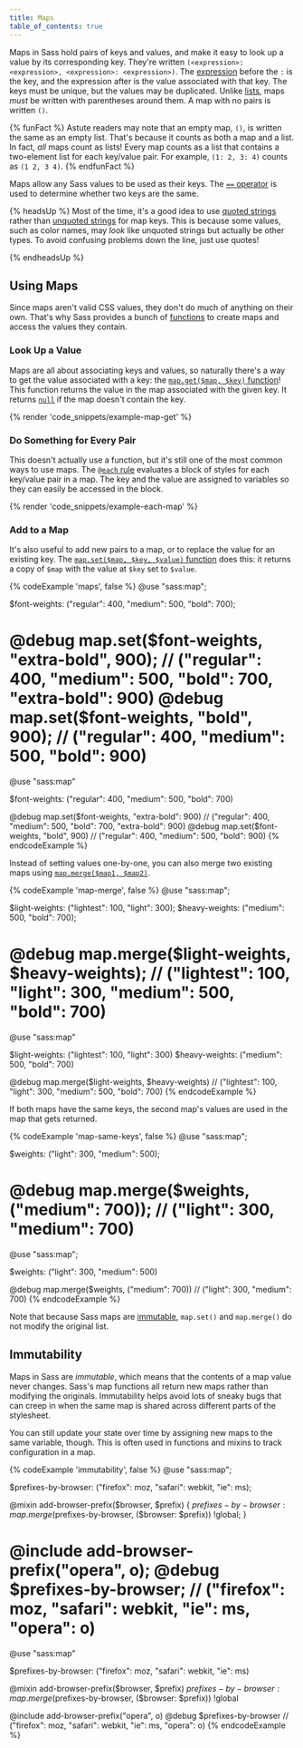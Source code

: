 ```yaml
---
title: Maps
table_of_contents: true
---
```


Maps in Sass hold pairs of keys and values, and make it easy to look up a value
by its corresponding key. They're written `(<expression>: <expression>,
<expression>: <expression>)`. The
[expression](/documentation/syntax/structure#expressions) before the `:` is the
key, and the expression after is the value associated with that key. The keys
must be unique, but the values may be duplicated. Unlike
[lists](/documentation/values/lists), maps *must* be written with parentheses
around them. A map with no pairs is written `()`.

{% funFact %}
  Astute readers may note that an empty map, `()`, is written the same as an
  empty list. That's because it counts as both a map and a list. In fact, *all*
  maps count as lists! Every map counts as a list that contains a two-element
  list for each key/value pair. For example, `(1: 2, 3: 4)` counts as `(1 2, 3
  4)`.
{% endfunFact %}

Maps allow any Sass values to be used as their keys. The [`==` operator][] is
used to determine whether two keys are the same.

[`==` operator]: /documentation/operators/equality

{% headsUp %}
  Most of the time, it's a good idea to use [quoted strings][] rather than
  [unquoted strings][] for map keys. This is because some values, such as color
  names, may *look* like unquoted strings but actually be other types. To avoid
  confusing problems down the line, just use quotes!

  [quoted strings]: /documentation/values/strings#quoted
  [unquoted strings]: /documentation/values/strings#unquoted
{% endheadsUp %}

## Using Maps

Since maps aren't valid CSS values, they don't do much of anything on their own.
That's why Sass provides a bunch of [functions][] to create maps and access the
values they contain.

[functions]: /documentation/modules/map

### Look Up a Value

Maps are all about associating keys and values, so naturally there's a way to
get the value associated with a key: the [`map.get($map, $key)` function][]!
This function returns the value in the map associated with the given key. It
returns [`null`][] if the map doesn't contain the key.

[`map.get($map, $key)` function]: /documentation/modules/map#get
[`null`]: /documentation/values/null

{% render 'code_snippets/example-map-get' %}

### Do Something for Every Pair

This doesn't actually use a function, but it's still one of the most common ways
to use maps. The [`@each` rule][] evaluates a block of styles for each key/value
pair in a map. The key and the value are assigned to variables so they can
easily be accessed in the block.

[`@each` rule]: /documentation/at-rules/control/each

{% render 'code_snippets/example-each-map' %}

### Add to a Map

It's also useful to add new pairs to a map, or to replace the value for an
existing key. The [`map.set($map, $key, $value)` function][] does this: it
returns a copy of `$map` with the value at `$key` set to `$value`.

[`map.set($map, $key, $value)` function]: /documentation/modules/map#set

{% codeExample 'maps', false %}
  @use "sass:map";

  $font-weights: ("regular": 400, "medium": 500, "bold": 700);

  @debug map.set($font-weights, "extra-bold", 900);
  // ("regular": 400, "medium": 500, "bold": 700, "extra-bold": 900)
  @debug map.set($font-weights, "bold", 900);
  // ("regular": 400, "medium": 500, "bold": 900)
  ===
  @use "sass:map"

  $font-weights: ("regular": 400, "medium": 500, "bold": 700)

  @debug map.set($font-weights, "extra-bold": 900)
  // ("regular": 400, "medium": 500, "bold": 700, "extra-bold": 900)
  @debug map.set($font-weights, "bold", 900)
  // ("regular": 400, "medium": 500, "bold": 900)
{% endcodeExample %}

Instead of setting values one-by-one, you can also merge two existing maps using
[`map.merge($map1, $map2)`][].

[`map.merge($map1, $map2)`]: /documentation/modules/map#merge

{% codeExample 'map-merge', false %}
  @use "sass:map";

  $light-weights: ("lightest": 100, "light": 300);
  $heavy-weights: ("medium": 500, "bold": 700);

  @debug map.merge($light-weights, $heavy-weights);
  // ("lightest": 100, "light": 300, "medium": 500, "bold": 700)
  ===
  @use "sass:map"

  $light-weights: ("lightest": 100, "light": 300)
  $heavy-weights: ("medium": 500, "bold": 700)

  @debug map.merge($light-weights, $heavy-weights)
  // ("lightest": 100, "light": 300, "medium": 500, "bold": 700)
{% endcodeExample %}

If both maps have the same keys, the second map's values are used in the map
that gets returned.

{% codeExample 'map-same-keys', false %}
  @use "sass:map";

  $weights: ("light": 300, "medium": 500);

  @debug map.merge($weights, ("medium": 700));
  // ("light": 300, "medium": 700)
  ===
  @use "sass:map";

  $weights: ("light": 300, "medium": 500)

  @debug map.merge($weights, ("medium": 700))
  // ("light": 300, "medium": 700)
{% endcodeExample %}

Note that because Sass maps are [immutable][], `map.set()` and `map.merge()` do
not modify the original list.

[immutable]: #immutability

## Immutability

Maps in Sass are *immutable*, which means that the contents of a map value never
changes. Sass's map functions all return new maps rather than modifying the
originals. Immutability helps avoid lots of sneaky bugs that can creep in when
the same map is shared across different parts of the stylesheet.

You can still update your state over time by assigning new maps to the same
variable, though. This is often used in functions and mixins to track
configuration in a map.

{% codeExample 'immutability', false %}
  @use "sass:map";

  $prefixes-by-browser: ("firefox": moz, "safari": webkit, "ie": ms);

  @mixin add-browser-prefix($browser, $prefix) {
    $prefixes-by-browser: map.merge($prefixes-by-browser, ($browser: $prefix)) !global;
  }

  @include add-browser-prefix("opera", o);
  @debug $prefixes-by-browser;
  // ("firefox": moz, "safari": webkit, "ie": ms, "opera": o)
  ===
  @use "sass:map"

  $prefixes-by-browser: ("firefox": moz, "safari": webkit, "ie": ms)

  @mixin add-browser-prefix($browser, $prefix)
    $prefixes-by-browser: map.merge($prefixes-by-browser, ($browser: $prefix)) !global


  @include add-browser-prefix("opera", o)
  @debug $prefixes-by-browser
  // ("firefox": moz, "safari": webkit, "ie": ms, "opera": o)
{% endcodeExample %}

